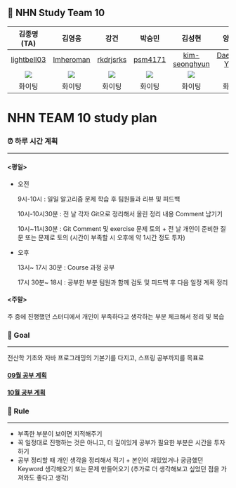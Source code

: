 ## 🦹‍ NHN Study Team 10
김종명 (TA)|김영웅|강건|박승민|김성현|양대열|
|:---:|:---:|:---:|:---:|:---:|:---:|
|[lightbell03](https://github.com/lightbell03)|[Imheroman](https://github.com/NHN-TEAM-10/NHN_TEAM_10/tree/young)|[rkdrjsrks](https://github.com/NHN-TEAM-10/NHN_TEAM_10/tree/gun)|[psm4171](https://github.com/NHN-TEAM-10/NHN_TEAM_10/tree/min)|[kim-seonghyun](https://github.com/NHN-TEAM-10/NHN_TEAM_10/tree/seong)|[DaeYoul-Yang](https://github.com/NHN-TEAM-10/NHN_TEAM_10/tree/dae)|
![](https://avatars.githubusercontent.com/u/35277854?v=4)|![](https://search.pstatic.net/common/?src=http%3A%2F%2Fblogfiles.naver.net%2FMjAyMzAzMzBfMTY2%2FMDAxNjgwMTU5MDQ0NTk2.jKR9jrYt-9nV0vf9cnX1AkkMnW1ZhcfWEHLj_e8noPgg.hOmT6Dk4hBmqvKqIE4oKPrVw3ilLDx6EyMrQb_F4B2Mg.JPEG.ska19121%2FIMG%25A3%25DF20230330%25A3%25DF153057%25A3%25DF460.jpg&type=sc960_832)|![](https://search.pstatic.net/common/?src=http%3A%2F%2Fblogfiles.naver.net%2FMjAyMDA1MjNfMTYx%2FMDAxNTkwMjE5MDcwODQ4.oHq4qH7hzfROP7onY4CCLU5fpo4SJtT2Tul40dLkVgIg.ziJyypZB5Wg9j9QMYKwJZidIWSLXSp8MvhWFhxlD_uMg.JPEG.sinsadogs%2FIMG_3480.jpg&type=a340)|![](https://m.the-pet.co.kr/web/product/big/202009/757644c68e4de128c80a4731d28450fa.jpg)|![](https://avatars.githubusercontent.com/u/60726663?v=4)|![](https://m.the-pet.co.kr/web/product/big/202102/1684b97a02396cfc91d5c73344df778f.jpg)|
|화이팅|화이팅|화이팅|화이팅|화이팅|화이팅|

# NHN TEAM 10 study plan

### ⏰ 하루 시간 계획
--- 
#### <평일>

- 오전

  9시-10시 : 일일 알고리즘 문제 학습 후 팀원들과 리뷰 및 피드백

  10시-10시30분 : 전 날 각자 Git으로 정리해서 올린 정리 내용 Comment 남기기

  10시~11시30분 : Git Comment 및 exercise 문제 토의 + 전 날 개인이 준비한 질문 또는 문제로 토의 (시간이 부족할 시 오후에 약 1시간 정도 투자)

- 오후

  13시~ 17시 30분 :  Course 과정 공부

  17시 30분~ 18시 : 공부한 부분 팀원과 함께 검토 및 피드백 후 다음 일정 계획 정리

#### <주말>

주 중에 진행했던 스터디에서 개인이 부족하다고 생각하는 부분 체크해서 정리 및 복습

### 🙏 Goal
---

전산학 기초와 자바 프로그래밍의 기본기를 다지고, 스프링 공부까지를 목표로

#### [09월 공부 계획](https://github.com/NHN-TEAM-10/Course_1/blob/main/studyPlan09.md)
#### [10월 공부 계획](https://github.com/NHN-TEAM-10/NHN_TEAM_10_2/blob/main/StudyPlan%20Course%202.md)


### 🤝 Rule
---
- 부족한 부분이 보이면 지적해주기
- 꼭 일정대로 진행하는 것은 아니고, 더 깊이있게 공부가 필요한 부분은 시간을 투자하기
- 공부 정리할 때 개인 생각을 정리해서 적기 + 본인이 재밌었거나 궁금했던 Keyword 생각해오기 또는 문제 만들어오기 (추가로 더 생각해보고 싶었던 점을 가져와도 좋다고 생각)




